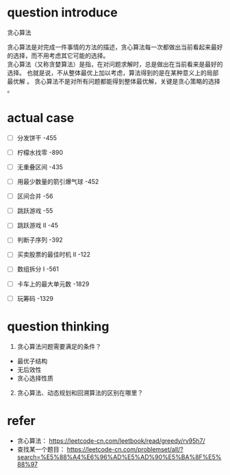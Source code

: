 

# question introduce   
贪心算法  

贪心算法是对完成一件事情的方法的描述，贪心算法每一次都做出当前看起来最好的选择，而不用考虑其它可能的选择。  
贪心算法（又称贪婪算法）是指，在对问题求解时，总是做出在当前看来是最好的选择。 也就是说，不从整体最优上加以考虑，算法得到的是在某种意义上的局部最优解 。 贪心算法不是对所有问题都能得到整体最优解，关键是贪心策略的选择 。  



# actual case  
- [ ] 分发饼干 -455  
- [ ] 柠檬水找零 -890  
- [ ] 无重叠区间 -435  
- [ ] 用最少数量的箭引爆气球 -452  
- [ ] 区间合并 -56  
- [ ] 跳跃游戏  -55
- [ ] 跳跃游戏 II  -45
- [ ] 判断子序列  -392
- [ ] 买卖股票的最佳时机 II  -122
- [ ] 数组拆分 I -561
- [ ] 卡车上的最大单元数 -1829
- [ ] 玩筹码 -1329



# question thinking  


1. 贪心算法问题需要满足的条件？
- 最优子结构
- 无后效性
- 贪心选择性质 


2. 贪心算法、动态规划和回溯算法的区别在哪里？



# refer
- 贪心算法：
https://leetcode-cn.com/leetbook/read/greedy/rv95h7/
- 查找某一个题目：
https://leetcode-cn.com/problemset/all/?search=%E5%88%A4%E6%96%AD%E5%AD%90%E5%BA%8F%E5%88%97


